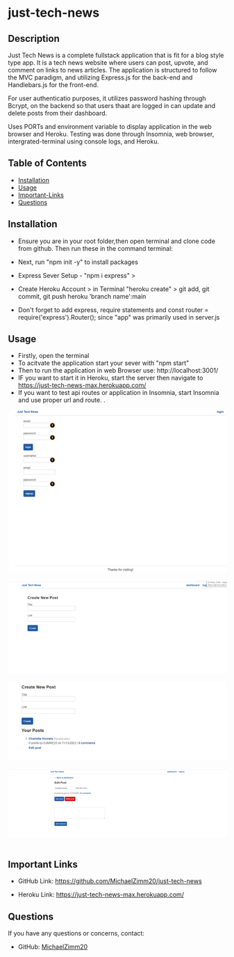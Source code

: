 # just-tech-news


## Description
  Just Tech News is a complete fullstack application that is fit for a blog style type app. It is a tech news website where users can post, upvote, and comment on links to news articles. The application is structured to follow the MVC paradigm, and utilizing Express.js for the back-end and Handlebars.js for the front-end. 
  
  For user authenticatio purposes, it utilizes password hashing through Bcrypt, on the backend so that users thaat are logged in can update and delete posts from their dashboard.

   Uses PORTs and environment variable to display application in the web browser and Heroku. Testing was done through Insomnia, web browser, intergrated-terminal using console logs, and Heroku.


## Table of Contents 
  * [Installation](#installation)
  * [Usage](#usage)
  * [Important-Links](#Important-Links)
  * [Questions](#questions)

  ## Installation
  * Ensure you are in your root folder,then open terminal and clone code from github. Then run these in the command terminal:

  * Next, run "npm init -y" to install packages 
  * Express Sever Setup - "npm i express" > 
  * Create Heroku Account > in Terminal "heroku create" > git add, git commit, git push heroku 'branch name':main
  * Don't forget to add express, require statements and const router = require('express').Router(); since "app" was primarily used in server.js

   ## Usage 
  
  * Firstly, open the terminal 
  * To acitvate the application start your sever with "npm start"
  * Then to run the application in web Browser use: http://localhost:3001/
  * IF you want to start it in Heroku, start the server then navigate to https://just-tech-news-max.herokuapp.com/
  * If you want to test api routes or application in Insomnia, start Insomnia and use proper url and route.
  . 



![Just Tech News Screenshot](assets/images/Picture1.png)
 <br/><br/>
![Just Tech News Screenshot](assets/images/Picture2.png)
 <br/><br/>
 ![Just Tech News Screenshot](assets/images/Picture3.png)
 <br/><br/>
 ![Just Tech News Screenshot](assets/images/Picture4.png)
 <br/><br/>

 ## Important Links 
* GitHub Link: https://github.com/MichaelZimm20/just-tech-news

* Heroku Link: https://just-tech-news-max.herokuapp.com/


## Questions 
  If you have any questions or concerns, contact:
  * GitHub: [MichaelZimm20](https://github.com/MichaelZimm20)